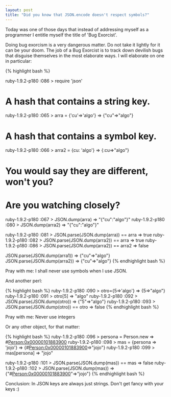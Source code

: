 ```yaml
---
layout: post
title: "Did you know that JSON.encode doesn't respect symbols?"
---                                                            
```


Today was one of those days that instead of addressing myself as a programmer I entitle myself the title of 'Bug Exorcist'.

Doing bug exorcism is a very dangerous matter. Do not take it lightly for it can be your doom. The job of a Bug Exorcist is to track down devilish bugs that disguise themselves in the most elaborate ways. I will elaborate on one in particular:
   

{% highlight bash %}                   

ruby-1.9.2-p180 :086 > require 'json'    
                     
# A hash that contains a string key. 
ruby-1.9.2-p180 :065 > arra = {'cu'=>'algo'}
 => {"cu"=>"algo"}
# A hash that contains a symbol key.
ruby-1.9.2-p180 :066 > arra2 = {cu: 'algo'}
 => {:cu=>"algo"}              
# You would say they are different, won't you?
          
# Are you watching closely?
ruby-1.9.2-p180 :067 > JSON.dump(arra)
 => "{\"cu\":\"algo\"}"
ruby-1.9.2-p180 :080 > JSON.dump(arra2)
 => "{\"cu\":\"algo\"}"

ruby-1.9.2-p180 :081 > JSON.parse(JSON.dump(arra)) == arra
 => true
ruby-1.9.2-p180 :082 > JSON.parse(JSON.dump(arra2)) == arra
 => true
ruby-1.9.2-p180 :086 > JSON.parse(JSON.dump(arra2)) == arra2
 => false

JSON.parse(JSON.dump(arra1))
 => {"cu"=>"algo"}        
JSON.parse(JSON.dump(arra2))
 => {"cu"=>"algo"}
{% endhighlight bash %}

Pray with me:  I shall never use symbols when I use JSON.     

And another perl: 

{% highlight bash %}
ruby-1.9.2-p180 :090 > otro={5=>'algo'}
 => {5=>"algo"} 
ruby-1.9.2-p180 :091 > otro[5]
 => "algo" 
ruby-1.9.2-p180 :092 > JSON.parse(JSON.dump(otro))
 => {"5"=>"algo"} 
ruby-1.9.2-p180 :093 > JSON.parse(JSON.dump(otro)) == otro
 => false
{% endhighlight bash %}

Pray with me: Never use integers 

Or any other object, for that matter:
                                   
{% highlight bash %}
ruby-1.9.2-p180 :096 > persona = Person.new
 => #<Person:0x00000101883900> 
ruby-1.9.2-p180 :098 > mas = {persona => 'jojo'}
 => {#<Person:0x00000101883900>=>"jojo"} 
ruby-1.9.2-p180 :099 > mas[persona]
 => "jojo" 

ruby-1.9.2-p180 :101 > JSON.parse(JSON.dump(mas)) == mas
 => false 
ruby-1.9.2-p180 :102 > JSON.parse(JSON.dump(mas)) 
 => {"#<Person:0x00000101883900>"=>"jojo"}
{% endhighlight bash %}

Conclusion: In JSON keys are always just strings. Don't get fancy with your keys :)